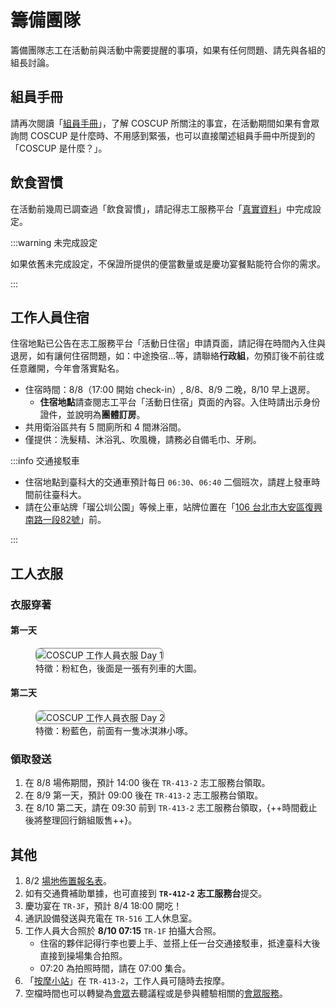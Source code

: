 # 籌備團隊

籌備團隊志工在活動前與活動中需要提醒的事項，如果有任何問題、請先與各組的組長討論。

## 組員手冊

請再次閱讀「[組員手冊](https://volunteer.coscup.org/docs/zh-TW/about_coscup/team_member_handbook/)」，了解 COSCUP 所關注的事宜，在活動期間如果有會眾詢問 COSCUP 是什麼時、不用感到緊張，也可以直接闡述組員手冊中所提到的「COSCUP 是什麼？」。

## 飲食習慣

在活動前幾周已調查過「飲食習慣」，請記得志工服務平台「[真實資料](https://volunteer.coscup.org/setting/profile_real)」中完成設定。

:::warning 未完成設定

如果依舊未完成設定，不保證所提供的便當數量或是慶功宴餐點能符合你的需求。

:::

## 工作人員住宿

住宿地點已公告在志工服務平台「活動日住宿」申請頁面，請記得在時間內入住與退房，如有讓何住宿問題，如：中途換宿…等，請聯絡**行政組**，勿預訂後不前往或任意離開，今年會落實點名。

- 住宿時間：8/8（17:00 開始 check-in）, 8/8、8/9 二晚，8/10 早上退房。
  - **住宿地點**請查閱志工平台「活動日住宿」頁面的內容。入住時請出示身份證件，並說明為**團體訂房**。
- 共用衛浴區共有 5 間廁所和 4 間淋浴間。
- 僅提供：洗髮精、沐浴乳、吹風機，請務必自備毛巾、牙刷。

:::info 交通接駁車

- 住宿地點到臺科大的交通車預計每日 `06:30`、`06:40` 二個班次，請趕上發車時間前往臺科大。
- 請在公車站牌「瑠公圳公園」等候上車，站牌位置在「[106 台北市大安區復興南路一段82號](https://www.google.com/maps/@25.0436677,121.543732,3a,75y,216.42h,80.36t/data=!3m6!1e1!3m4!1sPSscdT-p_D2qFdnqWHWQIg!2e0!7i16384!8i8192)」前。

:::

## 工人衣服

### 衣服穿著

#### 第一天

<figure markdown="span">
    <img src="https://private-user-images.githubusercontent.com/131974713/450666571-d52d17cb-4b96-4f68-9ba2-01bb9551522a.png?jwt=eyJhbGciOiJIUzI1NiIsInR5cCI6IkpXVCJ9.eyJpc3MiOiJnaXRodWIuY29tIiwiYXVkIjoicmF3LmdpdGh1YnVzZXJjb250ZW50LmNvbSIsImtleSI6ImtleTUiLCJleHAiOjE3NTMzMTgwODYsIm5iZiI6MTc1MzMxNzc4NiwicGF0aCI6Ii8xMzE5NzQ3MTMvNDUwNjY2NTcxLWQ1MmQxN2NiLTRiOTYtNGY2OC05YmEyLTAxYmI5NTUxNTIyYS5wbmc_WC1BbXotQWxnb3JpdGhtPUFXUzQtSE1BQy1TSEEyNTYmWC1BbXotQ3JlZGVudGlhbD1BS0lBVkNPRFlMU0E1M1BRSzRaQSUyRjIwMjUwNzI0JTJGdXMtZWFzdC0xJTJGczMlMkZhd3M0X3JlcXVlc3QmWC1BbXotRGF0ZT0yMDI1MDcyNFQwMDQzMDZaJlgtQW16LUV4cGlyZXM9MzAwJlgtQW16LVNpZ25hdHVyZT05OTMyYjI0MmY0Y2UzZDZkMzg2NDg1MmU4YWQ0YTZiMWYzMjU3OWM2YTBhNDg4NWNkNjllZjQwMzYwY2ViNjU5JlgtQW16LVNpZ25lZEhlYWRlcnM9aG9zdCJ9.reZ0WTvAzhospXRuh5TP3nLSS_lC5P3xug99_-ZZnew"
        alt="COSCUP 工作人員衣服 Day 1" title="COSCUP 工作人員衣服 Day 1    "
        style="border-radius: 8px;border:1px solid hsl(0, 0%, 50%);">
    <figcaption>特徵：粉紅色，後面是一張有列車的大圖。</figcaption>
</figure>

#### 第二天

<figure markdown="span">
    <img src="https://private-user-images.githubusercontent.com/131974713/457642067-5f6d9a7a-bdd2-4191-9b23-789545df84a6.png?jwt=eyJhbGciOiJIUzI1NiIsInR5cCI6IkpXVCJ9.eyJpc3MiOiJnaXRodWIuY29tIiwiYXVkIjoicmF3LmdpdGh1YnVzZXJjb250ZW50LmNvbSIsImtleSI6ImtleTUiLCJleHAiOjE3NTMzMTc5NzAsIm5iZiI6MTc1MzMxNzY3MCwicGF0aCI6Ii8xMzE5NzQ3MTMvNDU3NjQyMDY3LTVmNmQ5YTdhLWJkZDItNDE5MS05YjIzLTc4OTU0NWRmODRhNi5wbmc_WC1BbXotQWxnb3JpdGhtPUFXUzQtSE1BQy1TSEEyNTYmWC1BbXotQ3JlZGVudGlhbD1BS0lBVkNPRFlMU0E1M1BRSzRaQSUyRjIwMjUwNzI0JTJGdXMtZWFzdC0xJTJGczMlMkZhd3M0X3JlcXVlc3QmWC1BbXotRGF0ZT0yMDI1MDcyNFQwMDQxMTBaJlgtQW16LUV4cGlyZXM9MzAwJlgtQW16LVNpZ25hdHVyZT04MWEyYWU1N2Y0MTE1OGFmMzQxMjRjMzY1YTI3NDM4NWM5MmM0OWM3ZTgxN2IxMjIxZWEwODZjYTE2YzRlODUyJlgtQW16LVNpZ25lZEhlYWRlcnM9aG9zdCJ9.D86MlPbn_J3bLXl52bPzhXkv4G3NS8GVqRvFqSJL6RE"
        alt="COSCUP 工作人員衣服 Day 2" title="COSCUP 工作人員衣服 Day 2"
        style="border-radius: 8px;border:1px solid hsl(0, 0%, 50%);">
    <figcaption>特徵：粉藍色，前面有一隻冰淇淋小啄。</figcaption>
</figure>

### 領取發送

1. 在 8/8 場佈期間，預計 14:00 後在 `TR-413-2` 志工服務台領取。
2. 在 8/9 第一天，預計 09:00 後在 `TR-413-2` 志工服務台領取。
3. 在 8/10 第二天，請在 09:30 前到 `TR-413-2` 志工服務台領取，{++時間截止後將整理回行銷組販售++}。

## 其他

1. 8/2 [場地佈置報名表](https://docs.google.com/forms/d/e/1FAIpQLScUjuWW5xC3-X-MkTdLUUvVcw7Jcs7lJYJKxIF0vAVp7sspcQ/viewform)。
2. 如有交通費補助單據，也可直接到 **`TR-412-2` 志工服務台**提交。
3. 慶功宴在 `TR-3F`，預計 8/4 18:00 開吃！
4. 通訊設備發送與充電在 `TR-516` 工人休息室。
5. 工作人員大合照於 **8/10 07:15** `TR-1F` 拍攝大合照。
   - 住宿的夥伴記得行李也要上手、並搭上任一台交通接駁車，抵達臺科大後直接到操場集合拍照。
   - 07:20 為拍照時間，請在 07:00 集合。
6. 「[按摩小站](https://volunteer.coscup.org/docs/zh-TW/about_coscup/health_market/overview/#_2)」在 `TR-413-2`，工作人員可隨時去按摩。
7. 空檔時間也可以轉變為[會眾](./attendee.md)去聽議程或是參與體驗相關的[會眾服務](https://volunteer.coscup.org/docs/zh-TW/about_coscup/attendee_services/)。
